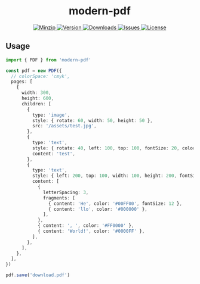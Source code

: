 <h1 align="center">modern-pdf</h1>

<p align="center">
  <a href="https://unpkg.com/modern-pdf">
    <img src="https://img.shields.io/bundlephobia/minzip/modern-pdf" alt="Minzip">
  </a>
  <a href="https://www.npmjs.com/package/modern-pdf">
    <img src="https://img.shields.io/npm/v/modern-pdf.svg" alt="Version">
  </a>
  <a href="https://www.npmjs.com/package/modern-pdf">
    <img src="https://img.shields.io/npm/dm/modern-pdf" alt="Downloads">
  </a>
  <a href="https://github.com/qq15725/modern-pdf/issues">
    <img src="https://img.shields.io/github/issues/qq15725/modern-pdf" alt="Issues">
  </a>
  <a href="https://github.com/qq15725/modern-pdf/blob/main/LICENSE">
    <img src="https://img.shields.io/npm/l/modern-pdf.svg" alt="License">
  </a>
</p>

## Usage

```ts
import { PDF } from 'modern-pdf'

const pdf = new PDF({
  // colorSpace: 'cmyk',
  pages: [
    {
      width: 300,
      height: 600,
      children: [
        {
          type: 'image',
          style: { rotate: 60, width: 50, height: 50 },
          src: '/assets/test.jpg',
        },
        {
          type: 'text',
          style: { rotate: 40, left: 100, top: 100, fontSize: 20, color: '#FF00FF' },
          content: 'test',
        },
        {
          type: 'text',
          style: { left: 200, top: 100, width: 100, height: 200, fontSize: 22 },
          content: [
            {
              letterSpacing: 3,
              fragments: [
                { content: 'He', color: '#00FF00', fontSize: 12 },
                { content: 'llo', color: '#000000' },
              ],
            },
            { content: ', ', color: '#FF0000' },
            { content: 'World!', color: '#0000FF' },
          ],
        },
      ],
    },
  ],
})

pdf.save('download.pdf')
```
